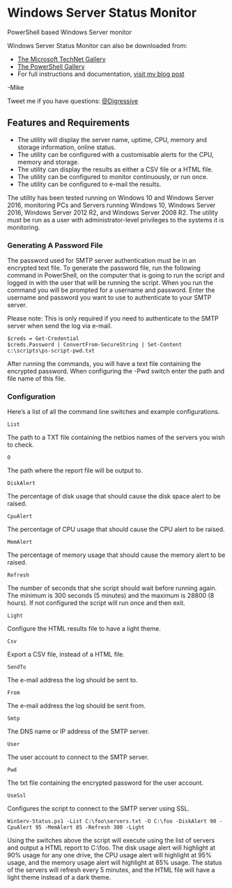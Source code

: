 # Windows Server Status Monitor
PowerShell based Windows Server monitor

Windows Server Status Monitor can also be downloaded from:

* [The Microsoft TechNet Gallery](https://gallery.technet.microsoft.com/Windows-Server-Status-5fb73e84?redir=0)
* [The PowerShell Gallery](https://www.powershellgallery.com/packages/WinServ-Status)
* For full instructions and documentation, [visit my blog post](https://gal.vin/2017/07/28/windows-server-status/)

-Mike

Tweet me if you have questions: [@Digressive](https://twitter.com/digressive)

## Features and Requirements

* The utility will display the server name, uptime, CPU, memory and storage information, online status.
* The utility can be configured with a customisable alerts for the CPU, memory and storage.
* The utility can display the results as either a CSV file or a HTML file.
* The utility can be configured to monitor continuously, or run once.
* The utility can be configured to e-mail the results.

The utility has been tested running on Windows 10 and Windows Server 2016, monitoring PCs and Servers running Windows 10, Windows Server 2016, Windows Server 2012 R2, and Windows Server 2008 R2. The utility must be run as a user with administrator-level privileges to the systems it is monitoring.

### Generating A Password File

The password used for SMTP server authentication must be in an encrypted text file. To generate the password file, run the following command in PowerShell, on the computer that is going to run the script and logged in with the user that will be running the script. When you run the command you will be prompted for a username and password. Enter the username and password you want to use to authenticate to your SMTP server.

Please note: This is only required if you need to authenticate to the SMTP server when send the log via e-mail.

```
$creds = Get-Credential
$creds.Password | ConvertFrom-SecureString | Set-Content c:\scripts\ps-script-pwd.txt
```

After running the commands, you will have a text file containing the encrypted password. When configuring the -Pwd switch enter the path and file name of this file.

### Configuration

Here’s a list of all the command line switches and example configurations.
```
List
```
The path to a TXT file containing the netbios names of the servers you wish to check.
```
O
```
The path where the report file will be output to.
```
DiskAlert
```
The percentage of disk usage that should cause the disk space alert to be raised.
```
CpuAlert
```
The percentage of CPU usage that should cause the CPU alert to be raised.
```
MemAlert
```
The percentage of memory usage that should cause the memory alert to be raised.
```
Refresh
```
The number of seconds that she script should wait before running again. The minimum is 300 seconds (5 minutes) and the maximum is 28800 (8 hours). If not configured the script will run once and then exit.
```
Light
```
Configure the HTML results file to have a light theme.
```
Csv
```
Export a CSV file, instead of a HTML file.
```
SendTo
```
The e-mail address the log should be sent to.
```
From
```
The e-mail address the log should be sent from.
```
Smtp
```
The DNS name or IP address of the SMTP server.
```
User
```
The user account to connect to the SMTP server.
```
Pwd
```
The txt file containing the encrypted password for the user account.
```
UseSsl
```
Configures the script to connect to the SMTP server using SSL.

```
WinServ-Status.ps1 -List C:\foo\servers.txt -O C:\foo -DiskAlert 90 -CpuAlert 95 -MemAlert 85 -Refresh 300 -Light
```
Using the switches above the script will execute using the list of servers and output a HTML report to C:\foo. The disk usage alert will highlight at 90% usage for any one drive, the CPU usage alert will highlight at 95% usage, and the memory usage alert will highlight at 85% usage. The status of the servers will refresh every 5 minutes, and the HTML file will have a light theme instead of a dark theme.
